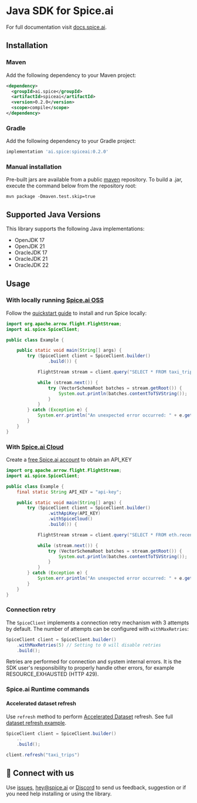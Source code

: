 # Java SDK for Spice.ai

For full documentation visit [docs.spice.ai](https://docs.spice.ai/sdks/java-sdk).

## Installation

### Maven

Add the following dependency to your Maven project:

```xml
<dependency>
  <groupId>ai.spice</groupId>
  <artifactId>spiceai</artifactId>
  <version>0.2.0</version>
  <scope>compile</scope>
</dependency>
```

### Gradle

Add the following dependency to your Gradle project:

```groovy
implementation 'ai.spice:spiceai:0.2.0'
```

### Manual installation

Pre-built jars are available from a public [maven](https://mvnrepository.com/artifact/ai.spice/spiceai) repository. To build a .jar, execute the command below from the repository root:

```shell
mvn package -Dmaven.test.skip=true
```

## Supported Java Versions

This library supports the following Java implementations:

- OpenJDK 17
- OpenJDK 21
- OracleJDK 17
- OracleJDK 21
- OracleJDK 22

## Usage

### With locally running [Spice.ai OSS](https://github.com/spiceai/spiceai)

Follow the [quickstart guide](https://github.com/spiceai/spiceai?tab=readme-ov-file#%EF%B8%8F-quickstart-local-machine) to install and run Spice locally:

```java
import org.apache.arrow.flight.FlightStream;
import ai.spice.SpiceClient;

public class Example {

    public static void main(String[] args) {
        try (SpiceClient client = SpiceClient.builder()
                .build()) {

            FlightStream stream = client.query("SELECT * FROM taxi_trips LIMIT 10;");

            while (stream.next()) {
                try (VectorSchemaRoot batches = stream.getRoot()) {
                    System.out.println(batches.contentToTSVString());
                }
            }
        } catch (Exception e) {
            System.err.println("An unexpected error occurred: " + e.getMessage());
        }
    }
}

```

### With [Spice.ai Cloud](https://spice.ai)

Create a [free Spice.ai account](https://spice.ai/login) to obtain an API_KEY

```java
import org.apache.arrow.flight.FlightStream;
import ai.spice.SpiceClient;

public class Example {
    final static String API_KEY = "api-key";

    public static void main(String[] args) {
        try (SpiceClient client = SpiceClient.builder()
                .withApiKey(API_KEY)
                .withSpiceCloud()
                .build()) {

            FlightStream stream = client.query("SELECT * FROM eth.recent_blocks LIMIT 10;");

            while (stream.next()) {
                try (VectorSchemaRoot batches = stream.getRoot()) {
                    System.out.println(batches.contentToTSVString());
                }
            }
        } catch (Exception e) {
            System.err.println("An unexpected error occurred: " + e.getMessage());
        }
    }
}
```

### Connection retry

The `SpiceClient` implements a connection retry mechanism with 3 attempts by default.
The number of attempts can be configured with `withMaxRetries`:

```java
SpiceClient client = SpiceClient.builder()
    .withMaxRetries(5) // Setting to 0 will disable retries
    .build();

```

Retries are performed for connection and system internal errors. It is the SDK user's responsibility to properly
handle other errors, for example RESOURCE_EXHAUSTED (HTTP 429).

### Spice.ai Runtime commands

#### Accelerated dataset refresh

Use `refresh` method to perform [Accelerated Dataset](https://docs.spiceai.org/components/data-accelerators) refresh. See full [dataset refresh example](/src/main/java/ai/spice/example/ExampleDatasetRefreshSpiceOSS.java).

```java
SpiceClient client = SpiceClient.builder()
    ..
    .build();

client.refresh("taxi_trips")

```

## 🤝 Connect with us

Use [issues](https://github.com/spiceai/spice-java/issues),  [hey@spice.ai](mailto:hey@spice.ai) or [Discord](https://discord.gg/kZnTfneP5u) to send us feedback, suggestion or if you need help installing or using the library.

